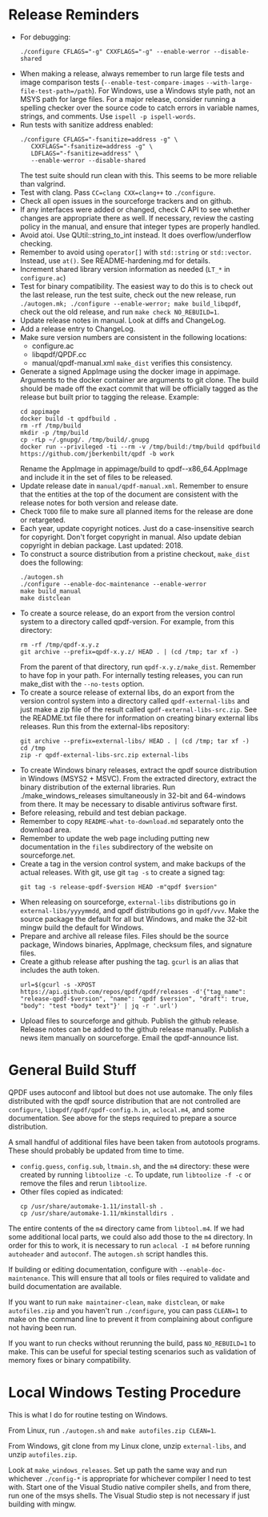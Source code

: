 # Release Reminders

* For debugging:
  ```
  ./configure CFLAGS="-g" CXXFLAGS="-g" --enable-werror --disable-shared
  ```
* When making a release, always remember to run large file tests and image comparison tests (`--enable-test-compare-images` `--with-large-file-test-path=/path`). For Windows, use a Windows style path, not an MSYS path for large files. For a major release, consider running a spelling checker over the source code to catch errors in variable names, strings, and comments. Use `ispell -p ispell-words`.
* Run tests with sanitize address enabled:
  ```
  ./configure CFLAGS="-fsanitize=address -g" \
     CXXFLAGS="-fsanitize=address -g" \
     LDFLAGS="-fsanitize=address" \
     --enable-werror --disable-shared
  ```
  The test suite should run clean with this. This seems to be more reliable than valgrind.
* Test with clang. Pass `CC=clang CXX=clang++` to `./configure`.
* Check all open issues in the sourceforge trackers and on github.
* If any interfaces were added or changed, check C API to see whether changes are appropriate there as well.  If necessary, review the casting policy in the manual, and ensure that integer types are properly handled.
* Avoid atoi. Use QUtil::string_to_int instead. It does overflow/underflow checking.
* Remember to avoid using `operator[]` with `std::string` or `std::vector`. Instead, use `at()`. See README-hardening.md for details.
* Increment shared library version information as needed (`LT_*` in `configure.ac`)
* Test for binary compatibility. The easiest way to do this is to check out the last release, run the test suite, check out the new release, run `./autogen.mk; ./configure --enable-werror; make build_libqpdf`, check out the old release, and run `make check NO_REBUILD=1`.
* Update release notes in manual. Look at diffs and ChangeLog.
* Add a release entry to ChangeLog.
* Make sure version numbers are consistent in the following locations:
  * configure.ac
  * libqpdf/QPDF.cc
  * manual/qpdf-manual.xml
  `make_dist` verifies this consistency.
* Generate a signed AppImage using the docker image in appimage. Arguments to the docker container are arguments to git clone. The build should be made off the exact commit that will be officially tagged as the release but built prior to tagging the release.
Example:
  ```
  cd appimage
  docker build -t qpdfbuild .
  rm -rf /tmp/build
  mkdir -p /tmp/build
  cp -rLp ~/.gnupg/. /tmp/build/.gnupg
  docker run --privileged -ti --rm -v /tmp/build:/tmp/build qpdfbuild https://github.com/jberkenbilt/qpdf -b work
  ```
  Rename the AppImage in appimage/build to qpdf-<version>-x86_64.AppImage and include it in the set of files to be released.
* Update release date in `manual/qpdf-manual.xml`.  Remember to ensure that the entities at the top of the document are consistent with the release notes for both version and release date.
* Check `TODO` file to make sure all planned items for the release are done or retargeted.
* Each year, update copyright notices. Just do a case-insensitive search for copyright. Don't forget copyright in manual. Also update debian copyright in debian package. Last updated: 2018.
* To construct a source distribution from a pristine checkout, `make_dist` does the following:
  ```
  ./autogen.sh
  ./configure --enable-doc-maintenance --enable-werror
  make build_manual
  make distclean
  ```
* To create a source release, do an export from the version control system to a directory called qpdf-version.  For example, from this directory:
  ```
  rm -rf /tmp/qpdf-x.y.z
  git archive --prefix=qpdf-x.y.z/ HEAD . | (cd /tmp; tar xf -)
  ```
  From the parent of that directory, run `qpdf-x.y.z/make_dist`.  Remember to have fop in your path.  For internally testing releases, you can run make_dist with the `--no-tests` option.
* To create a source release of external libs, do an export from the version control system into a directory called `qpdf-external-libs` and just make a zip file of the result called `qpdf-external-libs-src.zip`.  See the README.txt file there for information on creating binary external libs releases. Run this from the external-libs repository:
  ```
  git archive --prefix=external-libs/ HEAD . | (cd /tmp; tar xf -)
  cd /tmp
  zip -r qpdf-external-libs-src.zip external-libs
  ```
* To create Windows binary releases, extract the qpdf source distribution in Windows (MSYS2 + MSVC).  From the extracted directory, extract the binary distribution of the external libraries.  Run ./make_windows_releases simultaneously in 32-bit and 64-windows from there. It may be necessary to disable antivirus software first.
* Before releasing, rebuild and test debian package.
* Remember to copy `README-what-to-download.md` separately onto the download area.
* Remember to update the web page including putting new documentation in the `files` subdirectory of the website on sourceforge.net.
* Create a tag in the version control system, and make backups of the actual releases.  With git, use git `tag -s` to create a signed tag:
  ```
  git tag -s release-qpdf-$version HEAD -m"qpdf $version"
  ```
* When releasing on sourceforge, `external-libs` distributions go in `external-libs/yyyymmdd`, and qpdf distributions go in `qpdf/vvv`. Make the source package the default for all but Windows, and make the 32-bit mingw build the default for Windows.
* Prepare and archive all release files. Files should be the source package, Windows binaries, AppImage, checksum files, and signature files.
* Create a github release after pushing the tag. `gcurl` is an alias that includes the auth token.
  ```
  url=$(gcurl -s -XPOST https://api.github.com/repos/qpdf/qpdf/releases -d'{"tag_name": "release-qpdf-$version", "name": "qpdf $version", "draft": true, "body": "test *body* text"}' | jq -r '.url')
  ```
* Upload files to sourceforge and github. Publish the github release. Release notes can be added to the github release manually. Publish a news item manually on sourceforge. Email the qpdf-announce list.

# General Build Stuff

QPDF uses autoconf and libtool but does not use automake.  The only files distributed with the qpdf source distribution that are not controlled are `configure`, `libqpdf/qpdf/qpdf-config.h.in`, `aclocal.m4`, and some documentation.  See above for the steps required to prepare a source distribution.

A small handful of additional files have been taken from autotools programs.  These should probably be updated from time to time.
* `config.guess`, `config.sub`, `ltmain.sh`, and the `m4` directory: these were created by running `libtoolize -c`.  To update, run `libtoolize -f -c` or remove the files and rerun `libtoolize`.
* Other files copied as indicated:
  ```
  cp /usr/share/automake-1.11/install-sh .
  cp /usr/share/automake-1.11/mkinstalldirs .
  ```

The entire contents of the `m4` directory came from `libtool.m4`.  If we had some additional local parts, we could also add those to the `m4` directory.  In order for this to work, it is necessary to run `aclocal -I m4` before running `autoheader` and `autoconf`. The `autogen.sh` script handles this.

If building or editing documentation, configure with `--enable-doc-maintenance`.  This will ensure that all tools or files required to validate and build documentation are available.

If you want to run `make maintainer-clean`, `make distclean`, or `make autofiles.zip` and you haven't run `./configure`, you can pass `CLEAN=1` to make on the command line to prevent it from complaining about configure not having been run.

If you want to run checks without rerunning the build, pass `NO_REBUILD=1` to make. This can be useful for special testing scenarios such as validation of memory fixes or binary compatibility.

# Local Windows Testing Procedure

This is what I do for routine testing on Windows.

From Linux, run `./autogen.sh` and `make autofiles.zip CLEAN=1`.

From Windows, git clone from my Linux clone, unzip `external-libs`, and unzip `autofiles.zip`.

Look at `make_windows_releases`. Set up path the same way and run whichever `./config-*` is appropriate for whichever compiler I need to test with. Start one of the Visual Studio native compiler shells, and from there, run one of the msys shells. The Visual Studio step is not necessary if just building with mingw.
